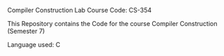 Compiler Construction Lab
Course Code: CS-354

This Repository contains the Code for the course Compiler Construction (Semester 7)

Language used: C
